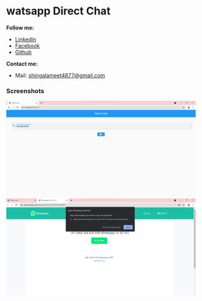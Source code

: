 # watsapp Direct Chat

**Follow me:**
- [Linkedin](https://www.linkedin.com/in/meet4877/)
- [Facebook](https://www.facebook.com/meet4877)
- [Github](https://github.com/Meet4877)

**Contact me:**
- Mail: <a href="shingalameet4877@gmail.com">shingalameet4877@gmail.com</a>

### Screenshots
<img width=740px src="saveeee.png" /><img width=740px src="save.png" />
